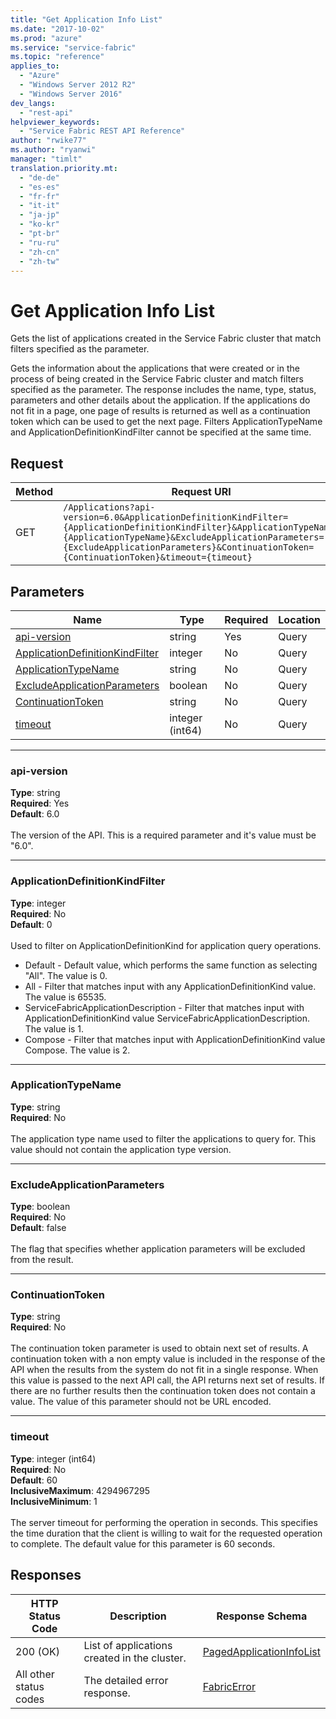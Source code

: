 ```yaml
---
title: "Get Application Info List"
ms.date: "2017-10-02"
ms.prod: "azure"
ms.service: "service-fabric"
ms.topic: "reference"
applies_to: 
  - "Azure"
  - "Windows Server 2012 R2"
  - "Windows Server 2016"
dev_langs: 
  - "rest-api"
helpviewer_keywords: 
  - "Service Fabric REST API Reference"
author: "rwike77"
ms.author: "ryanwi"
manager: "timlt"
translation.priority.mt: 
  - "de-de"
  - "es-es"
  - "fr-fr"
  - "it-it"
  - "ja-jp"
  - "ko-kr"
  - "pt-br"
  - "ru-ru"
  - "zh-cn"
  - "zh-tw"
---
```

# Get Application Info List
Gets the list of applications created in the Service Fabric cluster that match filters specified as the parameter.

Gets the information about the applications that were created or in the process of being created in the Service Fabric cluster and match filters specified as the parameter. The response includes the name, type, status, parameters and other details about the application. If the applications do not fit in a page, one page of results is returned as well as a continuation token which can be used to get the next page. Filters ApplicationTypeName and ApplicationDefinitionKindFilter cannot be specified at the same time.

## Request
| Method | Request URI |
| ------ | ----------- |
| GET | `/Applications?api-version=6.0&ApplicationDefinitionKindFilter={ApplicationDefinitionKindFilter}&ApplicationTypeName={ApplicationTypeName}&ExcludeApplicationParameters={ExcludeApplicationParameters}&ContinuationToken={ContinuationToken}&timeout={timeout}` |


## Parameters
| Name | Type | Required | Location |
| --- | --- | --- | --- |
| [api-version](#api-version) | string | Yes | Query |
| [ApplicationDefinitionKindFilter](#applicationdefinitionkindfilter) | integer | No | Query |
| [ApplicationTypeName](#applicationtypename) | string | No | Query |
| [ExcludeApplicationParameters](#excludeapplicationparameters) | boolean | No | Query |
| [ContinuationToken](#continuationtoken) | string | No | Query |
| [timeout](#timeout) | integer (int64) | No | Query |

____
### api-version
__Type__: string <br/>
__Required__: Yes<br/>
__Default__: 6.0 <br/>
<br/>
The version of the API. This is a required parameter and it's value must be "6.0".

____
### ApplicationDefinitionKindFilter
__Type__: integer <br/>
__Required__: No<br/>
__Default__: 0 <br/>
<br/>
Used to filter on ApplicationDefinitionKind for application query operations.
- Default - Default value, which performs the same function as selecting "All". The value is 0.
- All - Filter that matches input with any ApplicationDefinitionKind value. The value is 65535.
- ServiceFabricApplicationDescription - Filter that matches input with ApplicationDefinitionKind value ServiceFabricApplicationDescription. The value is 1.
- Compose - Filter that matches input with ApplicationDefinitionKind value Compose. The value is 2.


____
### ApplicationTypeName
__Type__: string <br/>
__Required__: No<br/>
<br/>
The application type name used to filter the applications to query for. This value should not contain the application type version.

____
### ExcludeApplicationParameters
__Type__: boolean <br/>
__Required__: No<br/>
__Default__: false <br/>
<br/>
The flag that specifies whether application parameters will be excluded from the result.

____
### ContinuationToken
__Type__: string <br/>
__Required__: No<br/>
<br/>
The continuation token parameter is used to obtain next set of results. A continuation token with a non empty value is included in the response of the API when the results from the system do not fit in a single response. When this value is passed to the next API call, the API returns next set of results. If there are no further results then the continuation token does not contain a value. The value of this parameter should not be URL encoded.

____
### timeout
__Type__: integer (int64) <br/>
__Required__: No<br/>
__Default__: 60 <br/>
__InclusiveMaximum__: 4294967295 <br/>
__InclusiveMinimum__: 1 <br/>
<br/>
The server timeout for performing the operation in seconds. This specifies the time duration that the client is willing to wait for the requested operation to complete. The default value for this parameter is 60 seconds.

## Responses

| HTTP Status Code | Description | Response Schema |
| --- | --- | --- |
| 200 (OK) | List of applications created in the cluster.<br/> | [PagedApplicationInfoList](sfclient-v60-model-pagedapplicationinfolist.md) |
| All other status codes | The detailed error response.<br/> | [FabricError](sfclient-v60-model-fabricerror.md) |
